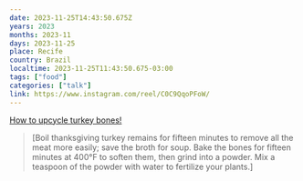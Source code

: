 ```yaml
---
date: 2023-11-25T14:43:50.675Z
years: 2023
months: 2023-11
days: 2023-11-25
place: Recife
country: Brazil
localtime: 2023-11-25T11:43:50.675-03:00
tags: ["food"]
categories: ["talk"]
link: https://www.instagram.com/reel/C0C9QqoPFoW/
---
```

[How to upcycle turkey bones!](https://www.instagram.com/reel/C0C9QqoPFoW/)

> [Boil thanksgiving turkey remains for fifteen minutes to remove all the meat more easily; save the broth for soup. Bake the bones for fifteen minutes at 400°F to soften them, then grind into a powder. Mix a teaspoon of the powder with water to fertilize your plants.]
